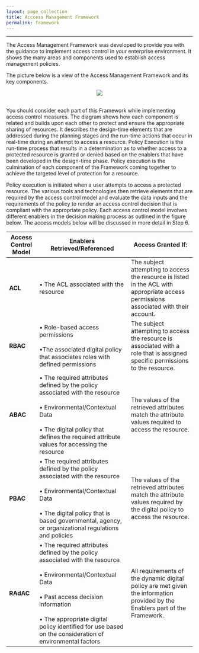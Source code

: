 ```yaml
---
layout: page_collection
title: Acccess Management Framework
permalink: framework
---
```

<script>
$(function() {
  $( "#accordion" ).accordion({
    heightStyle: "content",
    collapsible: "true",
    active: "false"
  });
});
</script>

<script src="https://use.fontawesome.com/e20c671b68.js"></script>
-----------------------------------------------------------

The Access Management Framework was developed to provide you with the guidance to implement access control in your enterprise environment. It shows the many areas and components used to establish access management policies.

The picture below is a view of the Access Management Framework and its key components.

<div style="text-align:center"><img src="{{site.baseurl}}/img/framework.png"/></div>

<br>

You should consider each part of this Framework while implementing access control measures. The diagram shows how each component is related and builds upon each other to protect and ensure the appropriate sharing of resources. It describes the design-time elements that are addressed during the planning stages and the run-time actions that occur in real-time during an attempt to access a resource. Policy Execution is the run-time process that results in a determination as to whether access to a protected resource is granted or denied based on the enablers that have been developed in the design-time phase. Policy execution is the culmination of each component of the Framework coming together to achieve the targeted level of protection for a resource. 

Policy execution is initiated when a user attempts to access a protected resource. The various tools and technologies then retrieve elements that are required by the access control model and evaluate the data inputs and the requirements of the policy to render an access control decision that is compliant with the appropriate policy. Each access control model involves different enablers in the decision making process as outlined in the figure below. The access models below will be discussed in more detail in Step 6.

| <center> Access Control Model </center> | <center> Enablers Retrieved/Referenced </center> | <center> Access Granted If: </center>| 
|:----------------------------------------|----------------|---------------------|
| **ACL** | • The ACL associated with the resource | The subject attempting to access the resource is listed in the ACL with appropriate access permissions associated with their account. |
| **RBAC** |• Role-based access permissions<br><br>•The associated digital policy that associates roles with defined permissions | The subject attempting to access the resource is associated with a role that is assigned specific permissions to the resource. | 
| **ABAC** | • The required attributes defined by the policy associated with the resource<br><br>• Environmental/Contextual Data<br><br>• The digital policy that defines the required attribute values for accessing the resource | The values of the retrieved attributes match the attribute values required to access the resource. |
| **PBAC** | • The required attributes defined by the policy associated with the resource<br><br>• Environmental/Contextual Data<br><br>• The digital policy that is based governmental, agency, or organizational regulations and policies | The values of the retrieved attributes match the attribute values required by the digital policy to access the resource. | 
| **RAdAC** | •	The required attributes defined by the policy associated with the resource<br><br>•	Environmental/Contextual Data<br><br>• Past access decision information<br><br>• The appropriate digital policy identified for use based on the consideration of environmental factors | All requirements of the dynamic digital policy are met given the information provided by the Enablers part of the Framework. |